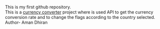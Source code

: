 This is my first github repository. <br>
This is a [currency converter](https://amandhiran.github.io/currency-converter/) project where is used API to get the currency conversion rate and to change the flags according to the country selected. <br>
Author- Aman Dhiran
